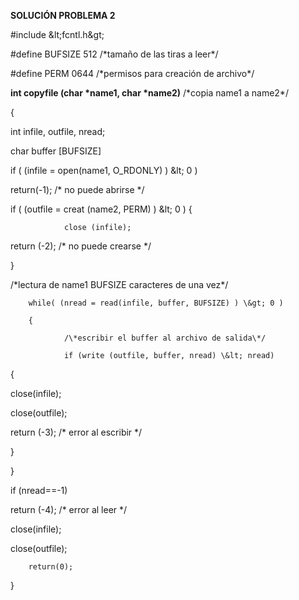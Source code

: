 **SOLUCIÓN PROBLEMA 2**

#include \&lt;fcntl.h\&gt;

#define BUFSIZE  512   /\*tamaño de las tiras a leer\*/

#define PERM   0644  /\*permisos para creación de archivo\*/

**int copyfile (char \*name1, char \*name2)**        /\*copia name1 a name2\*/

{

 int infile, outfile, nread;

 char buffer [BUFSIZE]

 if ( (infile = open(name1, O\_RDONLY) ) \&lt; 0 )

  return(-1); /\* no puede abrirse \*/

 if ( (outfile = creat (name2, PERM) ) \&lt; 0 ) {

                close (infile);

  return (-2); /\* no puede crearse \*/

  }

 /\*lectura de name1 BUFSIZE caracteres de una vez\*/

        while( (nread = read(infile, buffer, BUFSIZE) ) \&gt; 0 )

        {

                /\*escribir el buffer al archivo de salida\*/

                if (write (outfile, buffer, nread) \&lt; nread)

  {

   close(infile);

   close(outfile);

   return (-3);    /\* error al escribir \*/

  }

 }

 if (nread==-1)

  return (-4);  /\* error al leer \*/

 close(infile);

 close(outfile);

        return(0);

}
